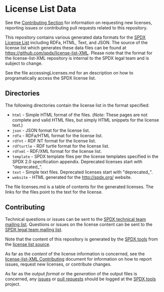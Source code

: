 # License List Data

See the [Contributing Section](#Contributing) for information on requesting new licenses, reporting issues or contributing pull requests related to this repository.

This repository contains various generated data formats for the [SPDX License List](http://spdx.org/licenses/) including RDFa, HTML, Text, and JSON. The source of the license list which generates these data files can be found at https://github.com/spdx/license-list-XML.  Please note that the format for the license-list-XML repository is internal to the SPDX legal team and is subject to change.

See the file accessingLicenses.md for an description on how to programatically access the SPDX license list.

## Directories

The following directories contain the license list in the format specified:

* `html` - Simple HTML format of the files. (*Note:* These pages are not complete and valid HTML files, but simply HTML snippets for the license text.)
* `json` - JSON format for the license list.
* `rdfa` - RDFa/HTML format for the license list.
* `rdfnt` - RDF NT format for the license list.
* `rdfturtle` - RDF turtle format for the license list.
* `rdfxml` - RDF/XML format for the license list.
* `template` - SPDX template files per the license templates specified in the SPDX 2.0 specification appendix.  Deprecated licenses start with "deprecated_".
* `text` - Simple text files.  Deprecated licenses start with "deprecated_".
* `website` - HTML generated for the http://spdx.org/ website.

The file licenses.md is a table of contents for the generated licenses.  The links for the files point to the text for the license.

## Contributing

Technical questions or issues can be sent to the [SPDX technical team mailing list](mailto:spdx-tech@lists.spdx.org).
Questions or issues on the license content can be sent to the [SPDX legal team mailing list](mailto:spdx-legal@lists.spdx.org).

Note that the content of this repository is generated by the [SPDX tools](http://github.com/spdx/tools) from the [license list source](https://github.com/spdx/license-list-XML).

As far as the *content* of the license information is concerned, see the [license-list-XML Contributing](https://github.com/spdx/license-list-XML/blob/master/CONTRIBUTING.md) document for information on how to report issues, request new licenses, or contribute changes.

As far as the output *format* or the *generation* of the output files is concerned, any [issues](https://github.com/spdx/tools/issues) or [pull requests](https://github.com/spdx/tools/pulls) should be logged at the [SPDX tools](http://github.com/spdx/tools) project.
